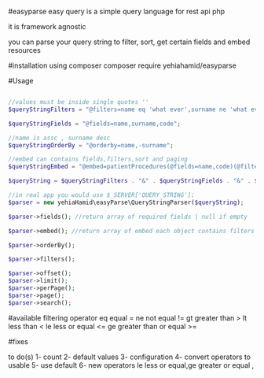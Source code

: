 #easyparse 
easy query is a simple query language for rest api php 

it is framework agnostic

you can parse your query string to 
filter, 
sort, 
get certain fields
and embed resources

#installation 
using composer 
composer require yehiahamid/easyparse


#Usage 

```php

//values must be inside single quotes ''
$queryStringFilters = "@filters=name eq 'what ever',surname ne 'what ever'";

$queryStringFields = "@fields=name,surname,code";

//name is assc , surname desc
$queryStringOrderBy = "@orderby=name,-surname";

//embed can contains fields,filters,sort and paging 
$queryStringEmbed = "@embed=patientProcedures(@fields=name,code)(@filters=nameembed eq 'what ever'),mobiles(@orderby=sortFieldOne)";

$queryString = $queryStringFilters . "&" . $queryStringFields . "&" . $queryStringOrderBy . "&" . $queryStringEmbed;

//in real app you would use $_SERVER['QUERY_STRING'];
$parser = new yehiaHamid\easyParse\QueryStringParser($queryString);

$parser->fields(); //return array of required fields | null if empty 

$parser->embed(); //return array of embed each object contains filters , sort , fields | empty array 

$parser->orderBy();

$parser->filters();

$parser->offset();
$parser->limit();
$parser->perPage();
$parser->page();
$parser->search();

```

#available filtering operator 
eq equal =
ne not equal !=
gt greater than >
lt less than <
le less or equal <=
ge greater than or equal >=




#fixes

to do(s) 
1- count 
2- default values 
3- configuration 
4- convert operators to usable 
5- use default 
6- new operators le less or equal,ge greater or equal ,

